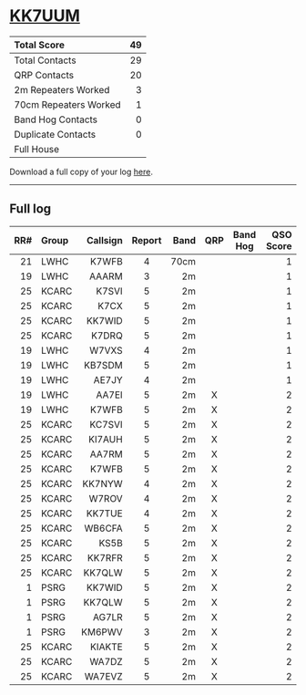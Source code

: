 # [KK7UUM](https://www.qrz.com/db/KK7UUM)

| Total Score           |   49 |
|:----------------------|-----:|
| Total Contacts        |   29 |
| QRP Contacts          |   20 |
| 2m Repeaters Worked   |    3 |
| 70cm Repeaters Worked |    1 |
| Band Hog Contacts     |    0 |
| Duplicate Contacts    |    0 |
| Full House            |      |

Download a full copy of your log [here](/results/KK7UUM.csv).

---

## Full log


|   RR# | Group   |   Callsign |  Report  |   Band |  QRP  |  Band Hog  |   QSO Score |
|------:|:--------|-----------:|:--------:|-------:|:-----:|:----------:|------------:|
|    21 | LWHC    |      K7WFB |    4     |   70cm |       |            |           1 |
|    19 | LWHC    |      AAARM |    3     |     2m |       |            |           1 |
|    25 | KCARC   |      K7SVI |    5     |     2m |       |            |           1 |
|    25 | KCARC   |       K7CX |    5     |     2m |       |            |           1 |
|    25 | KCARC   |     KK7WID |    5     |     2m |       |            |           1 |
|    25 | KCARC   |      K7DRQ |    5     |     2m |       |            |           1 |
|    19 | LWHC    |      W7VXS |    4     |     2m |       |            |           1 |
|    19 | LWHC    |     KB7SDM |    5     |     2m |       |            |           1 |
|    19 | LWHC    |      AE7JY |    4     |     2m |       |            |           1 |
|    19 | LWHC    |      AA7EI |    5     |     2m |   X   |            |           2 |
|    19 | LWHC    |      K7WFB |    5     |     2m |   X   |            |           2 |
|    25 | KCARC   |     KC7SVI |    5     |     2m |   X   |            |           2 |
|    25 | KCARC   |     KI7AUH |    5     |     2m |   X   |            |           2 |
|    25 | KCARC   |      AA7RM |    5     |     2m |   X   |            |           2 |
|    25 | KCARC   |      K7WFB |    5     |     2m |   X   |            |           2 |
|    25 | KCARC   |     KK7NYW |    4     |     2m |   X   |            |           2 |
|    25 | KCARC   |      W7ROV |    4     |     2m |   X   |            |           2 |
|    25 | KCARC   |     KK7TUE |    4     |     2m |   X   |            |           2 |
|    25 | KCARC   |     WB6CFA |    5     |     2m |   X   |            |           2 |
|    25 | KCARC   |       KS5B |    5     |     2m |   X   |            |           2 |
|    25 | KCARC   |     KK7RFR |    5     |     2m |   X   |            |           2 |
|    25 | KCARC   |     KK7QLW |    5     |     2m |   X   |            |           2 |
|     1 | PSRG    |     KK7WID |    5     |     2m |   X   |            |           2 |
|     1 | PSRG    |     KK7QLW |    5     |     2m |   X   |            |           2 |
|     1 | PSRG    |      AG7LR |    5     |     2m |   X   |            |           2 |
|     1 | PSRG    |     KM6PWV |    3     |     2m |   X   |            |           2 |
|    25 | KCARC   |     KIAKTE |    5     |     2m |   X   |            |           2 |
|    25 | KCARC   |      WA7DZ |    5     |     2m |   X   |            |           2 |
|    25 | KCARC   |     WA7EVZ |    5     |     2m |   X   |            |           2 |